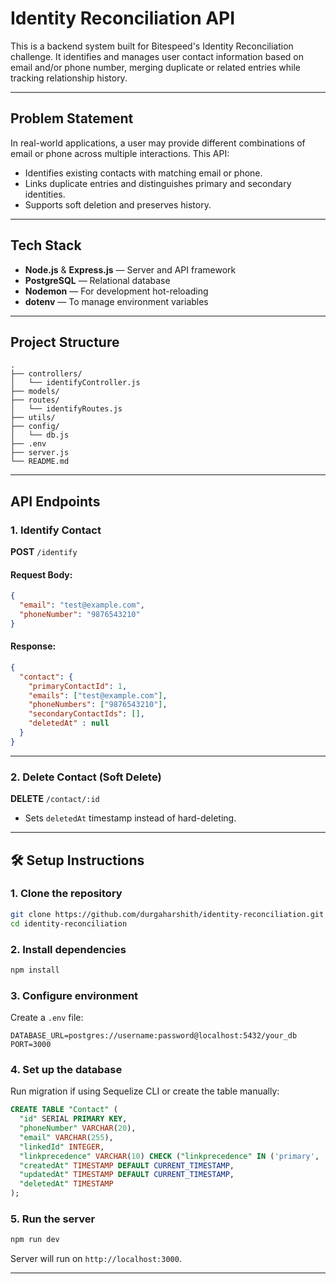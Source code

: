 # Identity Reconciliation API

This is a backend system built for Bitespeed's Identity Reconciliation challenge. It identifies and manages user contact information based on email and/or phone number, merging duplicate or related entries while tracking relationship history.

---

##  Problem Statement

In real-world applications, a user may provide different combinations of email or phone across multiple interactions. This API:

- Identifies existing contacts with matching email or phone.
- Links duplicate entries and distinguishes primary and secondary identities.
- Supports soft deletion and preserves history.

---

##  Tech Stack

- **Node.js** & **Express.js** — Server and API framework  
- **PostgreSQL** — Relational database  
- **Nodemon** — For development hot-reloading  
- **dotenv** — To manage environment variables  

---

##  Project Structure

```text
.
├── controllers/
│   └── identifyController.js
├── models/
├── routes/
│   └── identifyRoutes.js
├── utils/
├── config/
│   └── db.js
├── .env
├── server.js
└── README.md

```


---

##  API Endpoints

### 1. Identify Contact

**POST** `/identify`

#### Request Body:

```json
{
  "email": "test@example.com",
  "phoneNumber": "9876543210"
}
````

#### Response:

```json
{
  "contact": {
    "primaryContactId": 1,
    "emails": ["test@example.com"],
    "phoneNumbers": ["9876543210"],
    "secondaryContactIds": [],
    "deletedAt" : null
  }
}
```

---

### 2. Delete Contact (Soft Delete)

**DELETE** `/contact/:id`

* Sets `deletedAt` timestamp instead of hard-deleting.

---

## 🛠️ Setup Instructions

### 1. Clone the repository

```bash
git clone https://github.com/durgaharshith/identity-reconciliation.git
cd identity-reconciliation
```

### 2. Install dependencies

```bash
npm install
```

### 3. Configure environment

Create a `.env` file:

```env
DATABASE_URL=postgres://username:password@localhost:5432/your_db
PORT=3000
```

### 4. Set up the database

Run migration if using Sequelize CLI or create the table manually:

```sql
CREATE TABLE "Contact" (
  "id" SERIAL PRIMARY KEY,
  "phoneNumber" VARCHAR(20),
  "email" VARCHAR(255),
  "linkedId" INTEGER,
  "linkprecedence" VARCHAR(10) CHECK ("linkprecedence" IN ('primary', 'secondary')),
  "createdAt" TIMESTAMP DEFAULT CURRENT_TIMESTAMP,
  "updatedAt" TIMESTAMP DEFAULT CURRENT_TIMESTAMP,
  "deletedAt" TIMESTAMP
);
```

### 5. Run the server

```bash
npm run dev
```

Server will run on `http://localhost:3000`.

---

